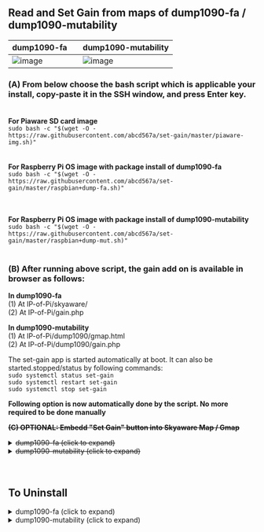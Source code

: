 ## Read and Set Gain from maps of dump1090-fa / dump1090-mutability
| dump1090-fa |  | dump1090-mutability |
|---|-|---|
| ![image](https://user-images.githubusercontent.com/28452511/160162763-512d0a9f-e50f-4350-9fbd-5d63c4153312.png)| |![image](https://user-images.githubusercontent.com/28452511/160232377-4aa9f42f-e354-4474-9446-d4ea3588a59d.png)  |




### (A) From below choose the bash script which is applicable your install, copy-paste it in the SSH window, and press Enter key. </br></br>

**For Piaware SD card image** </br>
`sudo bash -c "$(wget -O - https://raw.githubusercontent.com/abcd567a/set-gain/master/piaware-img.sh)" `
</br></br></br>
**For Raspberry Pi OS image with package install of dump1090-fa**</br>
`sudo bash -c "$(wget -O - https://raw.githubusercontent.com/abcd567a/set-gain/master/raspbian+dump-fa.sh)" `

</br></br>
**For Raspberry Pi OS image with package install of dump1090-mutability**
</br>
`sudo bash -c "$(wget -O - https://raw.githubusercontent.com/abcd567a/set-gain/master/raspbian+dump-mut.sh)" `
</br></br>

### (B) After running above script, the gain add on is available in browser as follows: </br>
**In dump1090-fa** </br>
(1) At IP-of-Pi/skyaware/ </br>
(2) At IP-of-Pi/gain.php </br>

**In dump1090-mutability** </br>
(1) At IP-of-Pi/dump1090/gmap.html </br>
(2) At IP-of-Pi/dump1090/gain.php </br>

The set-gain app is started automatically at boot. It can also be started.stopped/status by following commands: </br>
`sudo systemctl status set-gain ` </br>
`sudo systemctl restart set-gain ` </br>
`sudo systemctl stop set-gain ` </br>

**Following option is now automatically done by the script. No more required to be done manually** 
</br>

<s>**(C) OPTIONAL: Embedd "Set Gain" button into Skyaware Map / Gmap**</s> </br> 
<details close>
<summary><s>dump1090-fa (click to expand)</s></summary>
</br>
3.1 - Make a backup copy of file index.html by following commands:</br>


```
cd /usr/share/skyaware/html 
sudo cp index.html index.html.orig 
# Check backup is created
ls index* 
# Above command will list both files
index.html  index.html.orig
```    

</br>

3.2 - Open file index.html for editing </br>
    `sudo nano /usr/share/skyaware/html/index.html ` </br>
 </br>
 Press Ctrl+W and type buttonContainer and press Enter key </br>
 the cursor will jump to `<div class="buttonContainer">` </br>
 **Insert** following 3 lines of code **just ABOVE** the line `<div class="buttonContainer">` </br>
 </br>
 ```
<div id="GAIN" style="text-align:center;width:175px;height:65px;">
<iframe src=../../gain.php style="border:0;width:175px;height:65px;"></iframe>
</div> <!----- GAIN --->
```
</br>
3 - After completing above steps</br>
    (a) Save file (Ctrl+O) and close (ctrl+x)  </br>
    (b) Clear browser cache (Ctrl+Shift+Delete) and Reload Browser (Ctrl+F5) </br>

</details>

 <details close>
<summary><s>dump1090-mutability (click to expand)</s></summary>
</br>
3.1 - Make a backup copy of file gmap.html by following commands: </br>

```
cd /usr/share/dump1090-mutability/html
sudo cp gmap.html gmap.html.orig
# Check backup is created
ls gmap*
# Above command will list both files
gmap.html  gmap.html.orig
```    

</br>

3.2 - Open file gmap.html for editing </br>
    `sudo nano /usr/share/dump1090-mutability/html/gmap.html ` </br>
 </br>
 Press Ctrl+W and type sudo_buttons and press Enter key </br>
 the cursor will jump to `<div class="sudo_buttons">` </br>
 **Insert** following 3 lines of code **just ABOVE** the line `<div class="sudo_buttons">` </br>
 </br>
 ```
<div id="GAIN" style="text-align:center;width:175px;height:65px;">
<iframe src=gain.php style="border:0;width:175px;height:65px;"></iframe>
</div> <!----- GAIN --->
```
</br>
3 - After completing above steps</br>
    (a) Save file (Ctrl+O) and close (ctrl+x)  </br>
    (b) Clear browser cache (Ctrl+Shift+Delete) and Reload Browser (Ctrl+F5) </br>

</details>

</br>
</br>


## To Uninstall
<details close>
<summary>dump1090-fa (click to expand)</summary>
</br>

```
sudo systemctl stop set-gain  
sudo systemctl disable set-gain  
sudo rm /usr/lib/systemd/system/set-gain.service  
sudo rm /usr/share/gain.php  
sudo rm /var/www/html/gain.php 
sudo rm -rf /usr/local/sbin/gain  
sudo lighty-disable-mod fastcgi-php  
sudo service lighttpd force-reload  

## Reboot Pi
sudo reboot

```

### To remove embedded gain button from Skyaware Map

![image](https://user-images.githubusercontent.com/28452511/160162763-512d0a9f-e50f-4350-9fbd-5d63c4153312.png)


If you have embeded gain button in Skyaware Map by modifying file `index.html` in folder `/usr/share/skyaware/html/` then it is easy to remove it.

**CASE-1: If you followed installation instructions and have created a backup copy `index.html.orig` before starting modifications:**

Copy backup file `index.html.orig` over modified file `index.html` by following commands:

```
cd /usr/share/skyaware/html/ 
sudo cp index.html.orig index.html   

## Reload Browser (Ctrl+F5)

```

**CASE-2: If you did not create a backup of file `index.html` before modifying it.**

Delete the 3 lines of code you have added to file index.html by following method:

(1) Open file index.html for editing

```
sudo nano /usr/share/skyaware/html/index.html
```

(2) Press Ctrl+W and type `buttonContainer` and press Enter key.
The cursor will jump to `<div class="buttonContainer">`
Delete following 3 lines of code you have added just above line `<div class="buttonContainer">`

```
    <div id="GAIN" style="text-align:center;width:175px;height:65px;">
    <iframe src=../../gain.php style="border:0;width:175px;height:65px;"></iframe>
    </div> <!----- GAIN --->
```

(3) Save & Close file `index.html` . Go to Skyaware Map and Reload browser (Ctrl+F5).

</details>

<details close>

<summary>dump1090-mutability (click to expand)</summary>
</br>

```
sudo systemctl stop set-gain  
sudo systemctl disable set-gain  
sudo rm /usr/lib/systemd/system/set-gain.service  
sudo rm /usr/share/dump1090-mutability/html/gain.php  
sudo rm -rf /usr/local/sbin/gain  
sudo lighty-disable-mod fastcgi-php  
sudo service lighttpd force-reload  

## Reboot Pi
sudo reboot

```

### To remove embedded gain button from GMap

![image](https://user-images.githubusercontent.com/28452511/160232377-4aa9f42f-e354-4474-9446-d4ea3588a59d.png)

If you have embeded gain button in GMap by modifying file `gmap.html` in folder `/usr/share/dump1090-mutability/html/` then it is easy to remove it.

**CASE-1: If you followed installation instructions and have created a backup copy `index.html.orig` before starting modifications:**

Copy backup file `gmap.html.orig` over modified file `gmap.html` by following commands:

```
cd /usr/share/dump1090-mutability/html/ 
sudo cp gmap.html.orig gmap.html   

## Reload Browser (Ctrl+F5)

```

**CASE-2: If you did not create a backup of file `gmap.html` before modifying it.**

Delete the 3 lines of code you have added to file gmap.html by following method:

(1) Open file gmap.html for editing

```
sudo nano /usr/share/dump1090-mutability/html/gmap.html
```

(2) Press Ctrl+W and type `sudo_buttons` and press Enter key.
The cursor will jump to `<div id="sudo_buttons">`
Delete following 3 lines of code you have added just above line `<div id="sudo_buttons">`

```
    <div id="GAIN" style="text-align:center;width:175px;height:65px;">
    <iframe src=gain.php style="border:0;width:175px;height:65px;"></iframe>
    </div> <!----- GAIN --->
```

(3) Save & Close file `gmap.html` . Go to GMap and Reload browser (Ctrl+F5).

</br>
</br>


